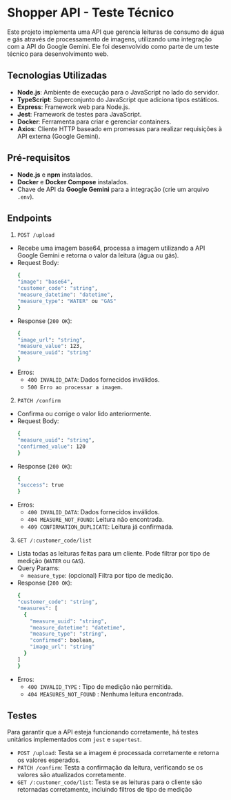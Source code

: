 # Shopper API - Teste Técnico

Este projeto implementa uma API que gerencia leituras de consumo de água e gás através de processamento de imagens, utilizando uma integração com a API do Google Gemini. Ele foi desenvolvido como parte de um teste técnico para desenvolvimento web.

## Tecnologias Utilizadas

- **Node.js**: Ambiente de execução para o JavaScript no lado do servidor.
- **TypeScript**: Superconjunto do JavaScript que adiciona tipos estáticos.
- **Express**: Framework web para Node.js.
- **Jest**: Framework de testes para JavaScript.
- **Docker**: Ferramenta para criar e gerenciar containers.
- **Axios**: Cliente HTTP baseado em promessas para realizar requisições à API externa (Google Gemini).

## Pré-requisitos

- **Node.js** e **npm** instalados.
- **Docker** e **Docker Compose** instalados.
- Chave de API da **Google Gemini** para a integração (crie um arquivo `.env`).

## Endpoints

1.  `POST /upload`
  - Recebe uma imagem base64, processa a imagem utilizando a API Google Gemini e retorna o valor da leitura (água ou gás).
  - Request Body:
    ```bash
    {
    "image": "base64",
    "customer_code": "string",
    "measure_datetime": "datetime",
    "measure_type": "WATER" ou "GAS"
    }
    ```
  - Response (`200 OK`):
    ```bash
    {
    "image_url": "string",
    "measure_value": 123,
    "measure_uuid": "string"
    }
    ```
  - Erros:
    - `400 INVALID_DATA`: Dados fornecidos inválidos.
    - `500 Erro ao processar a imagem.`

2. `PATCH /confirm`
  - Confirma ou corrige o valor lido anteriormente.
  - Request Body:
    ```bash
    {
    "measure_uuid": "string",
    "confirmed_value": 120
    }
    ```
  - Response (`200 OK`):
    ```bash
    {
    "success": true
    }
    ```
  - Erros:
    - `400 INVALID_DATA`: Dados fornecidos inválidos.
    - `404 MEASURE_NOT_FOUND`: Leitura não encontrada.
    - `409 CONFIRMATION_DUPLICATE`: Leitura já confirmada.

3. `GET /:customer_code/list`
  - Lista todas as leituras feitas para um cliente. Pode filtrar por tipo de medição (`WATER` ou `GAS`).
  - Query Params:
    - `measure_type`: (opcional) Filtra por tipo de medição.
  - Response (`200 OK`):
    ```bash
    {
    "customer_code": "string",
    "measures": [
      {
        "measure_uuid": "string",
        "measure_datetime": "datetime",
        "measure_type": "string",
        "confirmed": boolean,
        "image_url": "string"
      }
    ]
    }
    ```
  - Erros:
    - `400 INVALID_TYPE` : Tipo de medição não permitida.
    - `404 MEASURES_NOT_FOUND` : Nenhuma leitura encontrada.


## Testes
Para garantir que a API esteja funcionando corretamente, há testes unitários implementados com `jest` e `supertest`.
  - `POST /upload`: Testa se a imagem é processada corretamente e retorna os valores esperados.
  - `PATCH /confirm`: Testa a confirmação da leitura, verificando se os valores são atualizados corretamente.
  - `GET /:customer_code/list`: Testa se as leituras para o cliente são retornadas corretamente, incluindo filtros de tipo de medição

